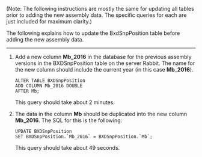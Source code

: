(Note: The following instructions are mostly the same for updating all tables prior to adding the new assembly data. The specific queries for each are just included for maximum clarity.)

The following explains how to update the BxdSnpPosition table before adding the new assembly data.

___

1. Add a new column **Mb_2016** in the database for the previous assembly versions in the BXDSnpPosition table on the server Rabbit. The name for the new column should include the current year (in this case **Mb_2016**).

   ```
   ALTER TABLE BXDSnpPosition
   ADD COLUMN Mb_2016 DOUBLE
   AFTER Mb;
   ```

   This query should take about 2 minutes.

2. The data in the column **Mb** should be duplicated into the new column **Mb_2016**. The SQL for this is the following:
   ```
   UPDATE BXDSnpPosition
   SET BXDSnpPosition.`Mb_2016` = BXDSnpPosition.`Mb`;
   ```

   This query should take about 49 seconds.
